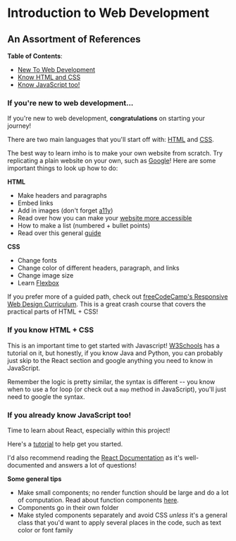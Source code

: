 # Introduction to Web Development
## An Assortment of References

**Table of Contents**:
* [New To Web Development](#if-youre-new-to-web-development)
* [Know HTML and CSS](#if-you-know-HTML--CSS)
* [Know JavaScript too!](#if-you-already-know-javascript-too)

### If you're new to web development...
If you're new to web development, **congratulations** on starting your journey!

There are two main languages that you'll start off with: [HTML](https://www.w3schools.com/html/html_intro.asp) and [CSS](https://www.w3schools.com/css/css_intro.asp).

The best way to learn imho is to make your own website from scratch. Try replicating a plain website on your own, such as [Google](https://google.com)!
Here are some important things to look up how to do:

**HTML**
* Make headers and paragraphs
* Embed links
* Add in images (don't forget [a11y](https://www.a11yproject.com/))
* Read over how you can make your [website more accessible](https://webaccess.berkeley.edu/resources/tips/web-accessibility)
* How to make a list (numbered + bullet points)
* Read over this general [guide](https://webaccess.berkeley.edu/resources/tips/web-accessibility)

**CSS**
* Change fonts
* Change color of different headers, paragraph, and links
* Change image size
* Learn [Flexbox](https://css-tricks.com/snippets/css/a-guide-to-flexbox/)

If you prefer more of a guided path, check out [freeCodeCamp's Responsive Web Design Curriculum](https://www.freecodecamp.org/learn/responsive-web-design/#basic-html-and-html5). This is a great crash course that covers the practical parts of HTML + CSS!

### If you know HTML + CSS
This is an important time to get started with Javascript! [W3Schools](https://www.w3schools.com/js/DEFAULT.asp) has a tutorial on it, but honestly, if you know Java and Python, you can probably just skip to the React section and google anything you need to know in JavaScript. 

Remember the logic is pretty similar, the syntax is different -- you know when to use a for loop (or check out a `map` method in JavaScript), you'll just need to google the syntax.

### If you already know JavaScript too!
Time to learn about React, especially within this project!

Here's a [tutorial](https://reactjs.org/tutorial/tutorial.html) to help get you started.

I'd also recommend reading the [React Documentation](https://reactjs.org/docs/getting-started.html) as it's well-documented and answers a lot of questions!

**Some general tips**
* Make small components; no render function should be large and do a lot of computation. Read about function components [here](https://reactjs.org/docs/components-and-props.html).
* Components go in their own folder
* Make styled components separately and avoid CSS *unless* it's a general class that you'd want to apply several places in the code, such as text color or font family